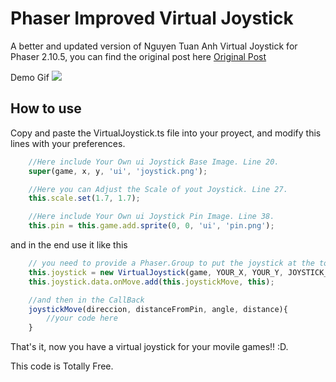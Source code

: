 # Phaser Improved Virtual Joystick

A better and updated version of Nguyen Tuan Anh Virtual Joystick for Phaser 2.10.5, you can find the original post
here [Original Post](https://medium.com/@netcell/a-virtual-joystick-for-phaser-f59a7a38a642)

Demo Gif
![](http://www.shiftsoftmx.com/imagenes/vj.gif)

## How to use

Copy and paste the VirtualJoystick.ts file into your proyect, and modify this lines with your preferences.

```javascript
    //Here include Your Own ui Joystick Base Image. Line 20.
    super(game, x, y, 'ui', 'joystick.png');

    //Here you can Adjust the Scale of yout Joystick. Line 27.
    this.scale.set(1.7, 1.7);

    //Here include Your Own ui Joystick Pin Image. Line 38.
    this.pin = this.game.add.sprite(0, 0, 'ui', 'pin.png');
```

and in the end use it like this

```javascript
    // you need to provide a Phaser.Group to put the joystick at the top of sprite z-index.
    this.joystick = new VirtualJoystick(game, YOUR_X, YOUR_Y, JOYSTICK_GROUP);
    this.joystick.data.onMove.add(this.joystickMove, this);

    //and then in the CallBack
    joystickMove(direccion, distanceFromPin, angle, distance){
        //your code here
    }
```

That's it, now you have a virtual joystick for your movile games!! :D.

This code is Totally Free.